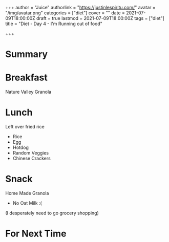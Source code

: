 +++
author = "Juice"
authorlink = "https://justinlespiritu.com/"
avatar = "/img/avatar.png"
categories = ["diet"]
cover = ""
date = 2021-07-09T18:00:00Z
draft = true
lastmod = 2021-07-09T18:00:00Z
tags = ["diet"]
title = "Diet - Day 4 - I'm Running out of food"

+++
# Summary

# Breakfast

Nature Valley Granola

# Lunch

Left over fried rice

* Rice
* Egg
* Hotdog
* Random Veggies
* Chinese Crackers

# Snack

Home Made Granola

* No Oat Milk  :(

(I desperately need to go grocery shopping)

# For Next Time